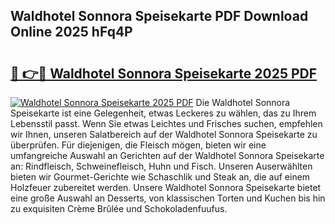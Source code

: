 ## Waldhotel Sonnora Speisekarte PDF Download Online 2025 hFq4P

# <h2><a href="http://gca4dya.nevu.top/?p=Waldhotel+Sonnora+Speisekarte">🔗 👉🔴 Waldhotel Sonnora Speisekarte 2025 PDF</a></h2>

[![Waldhotel Sonnora Speisekarte 2025 PDF](https://i.imgur.com/dBaPXMq.png)](http://gca4dya.nevu.top/?p=Waldhotel+Sonnora+Speisekarte)
Die Waldhotel Sonnora Speisekarte ist eine Gelegenheit, etwas Leckeres zu wählen, das zu Ihrem Lebensstil passt. Wenn Sie etwas Leichtes und Frisches suchen, empfehlen wir Ihnen, unseren Salatbereich auf der Waldhotel Sonnora Speisekarte zu überprüfen. Für diejenigen, die Fleisch mögen, bieten wir eine umfangreiche Auswahl an Gerichten auf der Waldhotel Sonnora Speisekarte an: Rindfleisch, Schweinefleisch, Huhn und Fisch. Unseren Auserwählten bieten wir Gourmet-Gerichte wie Schaschlik und Steak an, die auf einem Holzfeuer zubereitet werden. Unsere Waldhotel Sonnora Speisekarte bietet eine große Auswahl an Desserts, von klassischen Torten und Kuchen bis hin zu exquisiten Crème Brûlée und Schokoladenfuufus.
